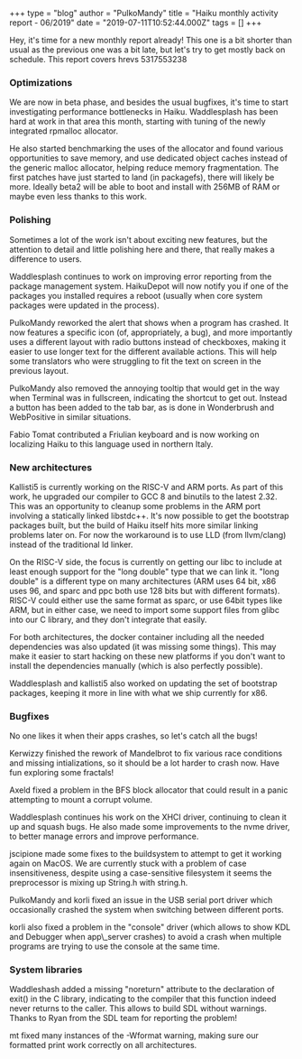 +++
type = "blog"
author = "PulkoMandy"
title = "Haiku monthly activity report - 06/2019"
date = "2019-07-11T10:52:44.000Z"
tags = []
+++

<p>Hey, it's time for a new monthly report already! This one is a bit shorter
than usual as the previous one was a bit late, but let's try to get mostly back
on schedule. This report covers hrevs 5317553238</p>

<h3>Optimizations</h3>

<p>We are now in beta phase, and besides the usual bugfixes, it's time to start
investigating performance bottlenecks in Haiku. Waddlesplash has been hard at
work in that area this month, starting with tuning of the newly integrated
rpmalloc allocator.</p>

<p>He also started benchmarking the uses of the allocator and found various
opportunities to save memory, and use dedicated object caches instead of the
generic malloc allocator, helping reduce memory fragmentation. The first
patches have just started to land (in packagefs), there will likely be more.
Ideally beta2 will be able to boot and install with 256MB of RAM or maybe
even less thanks to this work.</p>

<h3>Polishing</h3>

<p>Sometimes a lot of the work isn't about exciting new features, but the
attention to detail and little polishing here and there, that really makes
a difference to users.</p>

<p>Waddlesplash continues to work on improving error reporting from the package
management system. HaikuDepot will now notify you if one of the packages you
installed requires a reboot (usually when core system packages were updated
in the process).</p>

<p>PulkoMandy reworked the alert that shows when a program has crashed. It now
features a specific icon (of, appropriately, a bug), and more importantly uses
a different layout with radio buttons instead of checkboxes, making it easier
to use longer text for the different available actions. This will help some
translators who were struggling to fit the text on screen in the previous
layout.</p>

<p>PulkoMandy also removed the annoying tooltip that would get in the way when
Terminal was in fullscreen, indicating the shortcut to get out. Instead a
button has been added to the tab bar, as is done in Wonderbrush and WebPositive
in similar situations.</p>

<p>Fabio Tomat contributed a Friulian keyboard and is now working on localizing
Haiku to this language used in northern Italy.</p>

<h3>New architectures</h3>

<p>Kallisti5 is currently working on the RISC-V and ARM ports. As part of this
work, he upgraded our compiler to GCC 8 and binutils to the latest 2.32. This
was an opportunity to cleanup some problems in the ARM port involving a
statically linked libstdc++. It's now possible to get the bootstrap packages
built, but the build of Haiku itself hits more similar linking problems later
on. For now the workaround is to use LLD (from llvm/clang) instead of the
traditional ld linker.</p>

<p>On the RISC-V side, the focus is currently on getting our libc to include
at least enough support for the "long double" type that we can link it.
"long double" is a different type on many architectures (ARM uses 64 bit, x86
uses 96, and sparc and ppc both use 128 bits but with different formats).
RISC-V could either use the same format as sparc, or use 64bit types like ARM,
but in either case, we need to import some support files from glibc into our C
library, and they don't integrate that easily.</p>

<p>For both architectures, the docker container including all the needed
dependencies was also updated (it was missing some things). This may make it
easier to start hacking on these new platforms if you don't want to install the
dependencies manually (which is also perfectly possible).</p>

<p>Waddlesplash and kallisti5 also worked on updating the set of bootstrap
packages, keeping it more in line with what we ship currently for x86.</p>

<h3>Bugfixes</h3>

<p>No one likes it when their apps crashes, so let's catch all the bugs!</p>

<p>Kerwizzy finished the rework of Mandelbrot to fix various race conditions
and missing intializations, so it should be a lot harder to crash now. Have
fun exploring some fractals!</p>

<p>Axeld fixed a problem in the BFS block allocator that could result in a
panic attempting to mount a corrupt volume.</p>

<p>Waddlesplash continues his work on the XHCI driver, continuing to clean it
up and squash bugs. He also made some improvements to the nvme driver, to
better manage errors and improve performance.</p>

<p>jscipione made some fixes to the buildsystem to attempt to get it working
again on MacOS. We are currently stuck with a problem of case insensitiveness,
despite using a case-sensitive filesystem it seems the preprocessor is mixing
up String.h with string.h.</p>

<p>PulkoMandy and korli fixed an issue in the USB serial port driver which
occasionally crashed the system when switching between different ports.</p>

<p>korli also fixed a problem in the "console" driver (which allows to show
KDL and Debugger when app\_server crashes) to avoid a crash when multiple
programs are trying to use the console at the same time.</p>

<h3>System libraries</h3>

<p>Waddleshash added a missing "noreturn" attribute to the declaration of exit()
in the C library, indicating to the compiler that this function indeed never
returns to the caller. This allows to build SDL without warnings. Thanks to
Ryan from the SDL team for reporting the problem!</p>

<p>mt fixed many instances of the -Wformat warning, making sure our formatted
print work correctly on all architectures.</p>

